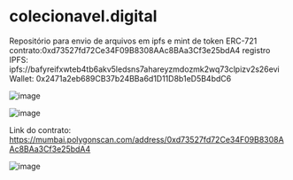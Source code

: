# colecionavel.digital
Repositório para envio de arquivos em ipfs e mint de token ERC-721
contrato:0xd73527fd72Ce34F09B8308AAc8BAa3Cf3e25bdA4
registro IPFS: ipfs://bafyreifxwteb4tb6akv5ledsns7ahareyzmdozmk2wq73clpizv2s26evi
Wallet: 0x2471a2eb689CB37b24BBa6d1D11D8b1eD5B4bdC6

![image](https://user-images.githubusercontent.com/63523841/192928481-a92fd131-f35b-46bc-bc62-f84014fbd21e.png)

![image](https://user-images.githubusercontent.com/63523841/192928609-af69bc00-6b20-4ef1-855b-bedd3db9efae.png)

Link do contrato:
https://mumbai.polygonscan.com/address/0xd73527fd72Ce34F09B8308AAc8BAa3Cf3e25bdA4

![image](https://user-images.githubusercontent.com/63523841/192929006-d4531fe1-896e-4f30-a0fa-f9482c8d5835.png)

